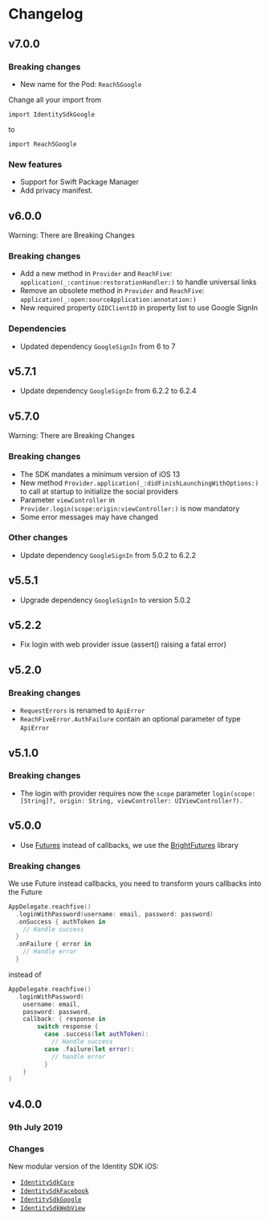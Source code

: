 # Changelog

## v7.0.0
### Breaking changes
- New name for the Pod: `Reach5Google`

Change all your import from 
```
import IdentitySdkGoogle
```
to
```
import Reach5Google
```

### New features
- Support for Swift Package Manager
- Add privacy manifest.

## v6.0.0

Warning: There are Breaking Changes

### Breaking changes
- Add a new method in `Provider` and `ReachFive`: `application(_:continue:restorationHandler:)` to handle universal links
- Remove an obsolete method in `Provider` and `ReachFive`: `application(_:open:sourceApplication:annotation:)`
- New required property `GIDClientID` in property list to use Google SignIn

### Dependencies
- Updated dependency `GoogleSignIn` from 6 to 7

## v5.7.1
- Update dependency `GoogleSignIn` from 6.2.2 to 6.2.4

## v5.7.0

Warning: There are Breaking Changes

### Breaking changes
- The SDK mandates a minimum version of iOS 13
- New method `Provider.application(_:didFinishLaunchingWithOptions:)` to call at startup to initialize the social providers
- Parameter `viewController` in `Provider.login(scope:origin:viewController:)` is now mandatory
- Some error messages may have changed

### Other changes
- Update dependency `GoogleSignIn` from 5.0.2 to 6.2.2

## v5.5.1
- Upgrade dependency `GoogleSignIn` to version 5.0.2

## v5.2.2
- Fix login with web provider issue (assert() raising a fatal error)

## v5.2.0
### Breaking changes
- `RequestErrors` is renamed to `ApiError`
- `ReachFiveError.AuthFailure` contain an optional parameter of type `ApiError`

## v5.1.0
### Breaking changes
- The login with provider requires now the `scope` parameter `login(scope: [String]?, origin: String, viewController: UIViewController?).`

## v5.0.0

- Use [Futures](https://github.com/Thomvis/BrightFutures) instead of callbacks, we use the [BrightFutures](https://github.com/Thomvis/BrightFutures) library

### Breaking changes
We use Future instead callbacks, you need to transform yours callbacks into the Future
```swift
AppDelegate.reachfive()
  .loginWithPassword(username: email, password: password)
  .onSuccess { authToken in
    // Handle success
  }
  .onFailure { error in
    // Handle error
  }
```

instead of

```swift
AppDelegate.reachfive()
  .loginWithPassword(
    username: email,
    password: password,
    callback: { response in
        switch response {
          case .success(let authToken):
            // Handle success
          case .failure(let error):
            // handle error
          }
    }
)
```


## v4.0.0

### 9th July 2019

### Changes

New modular version of the Identity SDK iOS:

- [`IdentitySdkCore`](IdentitySdkCore)
- [`IdentitySdkFacebook`](IdentitySdkFacebook)
- [`IdentitySdkGoogle`](IdentitySdkGoogle)
- [`IdentitySdkWebView`](IdentitySdkWebView)
